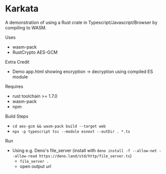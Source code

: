 # Karkata

A demonstration of using a Rust crate in Typescript/Javascript/Browser by compiling to WASM.

Uses
- wasm-pack
- RustCrypto AES-GCM

Extra Credit
- Demo app.html showing encryption -> decryption using compiled ES module

Requires
- rust toolchain >= 1.7.0
- wasm-pack
- npm

Build Steps
- `cd aes-gcm && wasm-pack build --target web`
- `npx -p typescript tsc --module esnext --outDir . *.ts`

Run
- Using e.g. Deno's file_server (install with `deno install -f --allow-net --allow-read https://deno.land/std/http/file_server.ts`)
  - `file_server .`
  - open output url

